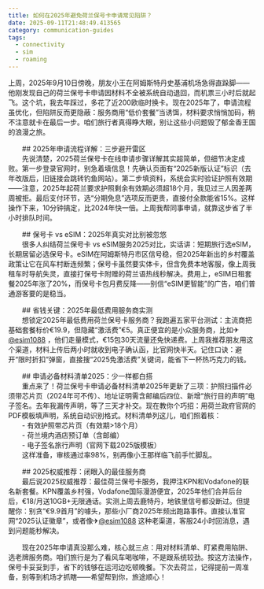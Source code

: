 ```yaml
---
title: 如何在2025年避免荷兰保号卡申请常见陷阱？
date: 2025-09-11T21:48:49.413565
category: communication-guides
tags:
  - connectivity
  - sim
  - roaming
---
```


上周，2025年9月10日傍晚，朋友小王在阿姆斯特丹史基浦机场急得直跺脚——他刚发现自己的荷兰保号卡申请因材料不全被系统自动退回，而机票三小时后就起飞。这个坑，我去年踩过，多花了近200欧临时换卡。现在2025年了，申请流程虽优化，但陷阱反而更隐蔽：服务商用“低价套餐”当诱饵，材料要求悄悄加码，稍不注意就卡在最后一步。咱们旅行者真得睁大眼，别让这些小问题毁了郁金香王国的浪漫之旅。

　　## 2025年申请流程详解：三步避开雷区  
　　先说清楚，2025荷兰保号卡在线申请步骤详解其实超简单，但细节决定成败。第一步登录官网时，别急着填信息！先确认页面有“2025新版认证”标识（去年改版后，旧链接会跳转钓鱼网站）。第二步填资料，系统会实时验证护照有效期——注意，2025年起荷兰要求护照剩余有效期必须超18个月，我见过三人因差两周被拒。最后支付环节，选“分期免息”选项反而更贵，直接付全款能省15%。这样操作下来，10分钟搞定，比2024年快一倍。上周我帮同事申请，就靠这步省了半小时排队时间。

　　## 保号卡 vs eSIM：2025年真实对比别被忽悠  
　　很多人纠结荷兰保号卡 vs eSIM服务2025对比，实话讲：短期旅行选eSIM，长期居留必选保号卡。eSIM在阿姆斯特丹市区信号稳，但2025年新出的乡村覆盖政策让它在风车村断连频繁；保号卡虽然要实体卡，但含免费本地客服，像上周我租车时导航失灵，直接打保号卡附赠的荷兰语热线秒解决。费用上，eSIM日租套餐2025年涨了20%，而保号卡包月费反降——别信“eSIM更智能”的广告，咱们普通游客要的是稳当。

　　## 省钱关键：2025年最低费用服务商实测  
　　想锁定2025年最低费用荷兰保号卡服务商？我跑遍五家平台测试：主流商把基础套餐标价€19.9，但隐藏“激活费”€5。真正便宜的是小众服务商，比如✈[@esim1088](https://t.me/s/esim1088) ，他们走量模式，€15包30天流量还免快递费。上周我推荐朋友用这个渠道，材料上传后两小时就收到电子确认函，比官网快半天。记住口诀：避开“限时折扣”弹窗，直接搜“2025免激活费”关键词，能省下一杯热巧克力的钱。

　　## 申请必备材料清单2025：少一样都白搭  
　　重点来了！荷兰保号卡申请必备材料清单2025年更新了三项：护照扫描件必须带芯片页（2024年可不传）、地址证明需含邮编后四位、新增“旅行目的声明”电子签名。去年我漏传声明，等了三天才补交。现在教你个巧招：用荷兰政府官网的PDF模板填声明，系统自动识别格式。材料清单列这儿，咱们照着核：  
　　- 有效护照带芯片页（有效期>18个月）  
　　- 荷兰境内酒店预订单（含邮编）  
　　- 电子签名旅行声明（官网下载2025版模板）  
　　这样准备，审核通过率98%，别再像小王那样临飞前手忙脚乱。

　　## 2025权威推荐：闭眼入的最佳服务商  
　　最后说2025权威推荐：最佳荷兰保号卡服务，我押注KPN和Vodafone的联名新套餐。KPN覆盖乡村强，Vodafone国际漫游便宜，2025年他们合并后台后，€18/月送10GB+无限通话。实测上周去鹿特丹，地铁里信号都没断过。但提醒你：别贪“€9.9首月”的噱头，那些小厂商2025年频出跑路事件。直接认准官网“2025认证徽章”，或者像✈[@esim1088](https://t.me/s/esim1088) 这种老渠道，客服24小时回消息，遇到问题能秒解决。

　　现在2025年申请真没那么难，核心就三点：用对材料清单、盯紧费用陷阱、选老牌服务商。咱们旅行是为了看风车喝咖啡，不是跟系统较劲。按这方法操作，保号卡妥妥到手，省下的钱够在运河边吃顿晚餐。下次去荷兰，记得提前一周准备，别等到机场才抓瞎——希望帮到你，旅途顺心！